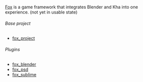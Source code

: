 [Fox](http://foxfw.com) is a game framework that integrates Blender and Kha into one experience.
(not yet in usable state)

###### Base project
- [fox_project](https://github.com/luboslenco/fox_project)

###### Plugins
- [fox_blender](https://github.com/luboslenco/fox_blender)
- [fox_psd](https://github.com/luboslenco/fox_psd)
- [fox_sublime](https://github.com/luboslenco/fox_sublime)
